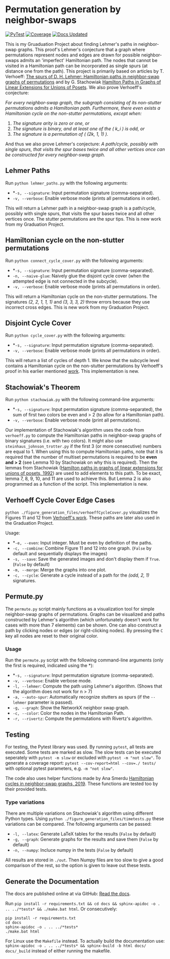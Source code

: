 # Permutation generation by neighbor-swaps
[![PyTest](https://img.shields.io/endpoint?url=https://gist.githubusercontent.com/MaxOpperman/9010143336585a9f9ff81a9ec805a0b0/raw/lehmer-test-status.json)](https://github.com/MaxOpperman/Lehmer/actions/workflows/python-tests.yml)
[![Coverage](https://img.shields.io/endpoint?url=https://gist.githubusercontent.com/MaxOpperman/9010143336585a9f9ff81a9ec805a0b0/raw/lehmer-coverage.json)](https://github.com/MaxOpperman/Lehmer/actions/workflows/python-tests.yml)
[![Docs Updated](https://img.shields.io/endpoint?url=https://gist.githubusercontent.com/MaxOpperman/9010143336585a9f9ff81a9ec805a0b0/raw/lehmer-docs-status.json)](https://maxopperman.github.io/Lehmer/)

This is my Gruaduation Project about finding Lehmer's paths in neighbor-swap graphs. This proof's Lehmer's conjecture that a graph where permutations represent nodes and edges are drawn for possible neighbor-swaps admits an 'imperfect' Hamiltonian path. The nodes that cannot be visited in a Hamiltonian path can be incorporated as single spurs (at distance one from the path). This project is primarily based on articles by T. Verhoeff: [The spurs of D. H. Lehmer: Hamiltonian paths in neighbor-swap graphs of permutations](https://doi.org/10.1007/s10623-016-0301-9) and by G. Stachowiak [Hamilton Paths in Graphs of Linear Extensions for Unions of Posets](https://doi.org/10.1137/0405016). We also prove Verhoeff's conjecture:

*For every neighbor-swap graph, the subgraph consisting of its non-stutter permutations admits a Hamiltonian path. Furthermore, there even exists a Hamiltonian cycle on the non-stutter permutations, except when:*

1. *The signature arity is zero or one, or*
2. *The signature is binary, and at least one of the \( k_i \) is odd, or*
3. *The signature is a permutation of \( (2k, 1, 1) \).*

And thus we also prove Lehmer's conjecture:
*A path/cycle, possibly with single spurs, that visits the spur bases twice and all other vertices once can be constructed for every neighbor-swap graph.*

## Lehmer Paths
Run `python lehmer_paths.py` with the following arguments:

- *`-s, --signature`: Input permutation signature (comma-separated).
- `-v, --verbose`: Enable verbose mode (prints all permutations in order).

This will return a Lehmer path in a neighbor-swap graph is a path/cycle, possibly with single spurs, that visits the spur bases twice and all other vertices once. The stutter permutations are the spur tips. This is new work from my Graduation Project.


## Hamiltonian cycle on the non-stutter permutations
Run `python connect_cycle_cover.py` with the following arguments:

- *`-s, --signature`: Input permutation signature (comma-separated).
- `-n, --naive-glue`: Naively glue the disjoint cycle cover (when the attempted edge is not connected in the subcycle).
- `-v, --verbose`: Enable verbose mode (prints all permutations in order).

This will return a Hamiltonian cycle on the non-stutter permutations. The signatures *(2, 2, 1, 1, 1)* and *(3, 3, 3, 2)* throw errors because they use incorrect cross edges. This is new work from my Graduation Project.


## Disjoint Cycle Cover
Run `python cycle_cover.py` with the following arguments:

- *`-s, --signature`: Input permutation signature (comma-separated).
- `-v, --verbose`: Enable verbose mode (prints all permutations in order).

This will return a list of cycles of depth 1. We know that the subcycle level contains a Hamiltonian cycle on the non-stutter permutations by Verhoeff's proof in his earlier mentioned [work](https://doi.org/10.1007/s10623-016-0301-9). This implementation is new.


## Stachowiak's Theorem
Run `python stachowiak.py` with the following command-line arguments:

- *`-s, --signature`: Input permutation signature (comma-separated), the sum of first two colors be even and > 2 (to allow for a Hamiltonian path).
- `-v, --verbose`: Enable verbose mode (print all permutations).

Our implementation of Stachowiak's algorithm uses the code from `verhoeff.py` to compute the Hamiltonian paths in neighbor-swap graphs of binary signatures (i.e. with two colors). It might also use `steinhaus_johnson_trotter.py` if the first 3 (or more consecutive) numbers are equal to 1.
When using this to compute Hamiltonian paths, note that it is required that the number of multiset permutations is required to be **even and > 2** (see Lemma 10 by Stachowiak on why this is required).
Then the lemmas from Stachowiak ([Hamilton paths in graphs of linear extensions for unions of posets, 1992](https://doi.org/10.1137/0405016)) are used to add elements to this path.
To be exact, lemma 7, 8, 9, 10, and 11 are used to achieve this. But Lemma 2 is also programmed as a function of the script. This implementation is new.


## Verhoeff Cycle Cover Edge Cases
`python ./figure_generation_files/verhoeffCycleCover.py` visualizes the Figures 11 and 12 from [Verhoeff's work](https://doi.org/10.1007/s10623-016-0301-9). These paths are later also used in the Graduation Project.

Usage:

- *`-e, --even`: Input integer. Must be even by definition of the paths.
- `-c, --combine`: Combine Figure 11 and 12 into one graph. (`False` by default and sequentially displays the images)
- `-s, --save`: Save the generated images and don't display them if `True`. (`False` by default)
- `-m, --merge`: Merge the graphs into one plot.
- `-c, --cycle`: Generate a cycle instead of a path for the *(odd, 2, 1)* signatures.


## Permute.py
The `permute.py` script mainly functions as a visualization tool for simple neighbor-swap graphs of permutations.
Graphs can be visualized and paths constructed by Lehmer's algorithm (which unfortunately doesn't work for cases with more than 7 elements) can be shown.
One can also construct a path by clicking nodes or edges (or right-clicking nodes). By pressing the `C` key all nodes are reset to their original color.

### Usage
Run the `permute.py` script with the following command-line arguments (only the first is required, indicated using the *):

- *`-s, --signature`: Input permutation signature (comma-separated).
- `-v, --verbose`: Enable verbose mode.
- `-l, --lehmer`: Compute the path using Lehmer's algorithm. (Shows that the algorithm does not work for n > 7)
- `-a, --auto-spur`: Automatically recognize stutters as spurs (if the `--lehmer` parameter is passed).
- `-g, --graph`: Show the NetworkX neighbor swap graph.
- `-c, --color`: Color the nodes in the Hamiltonian Path.
- `-r, --rivertz`: Compute the permutations with Rivertz's algorithm.


## Testing
For testing, the Pytest library was used. By running `pytest`, all tests are executed. Some tests are marked as slow.
The slow tests can be executed seperately with `pytest -m slow` or excluded with `pytest -m "not slow"`.
To generate a coverage report: `pytest --cov-report=html --cov=./ tests/` with optional pytest parameters, e.g. `-m "not slow"`.

The code also uses helper functions made by Ana Smerdu [Hamiltonian cycles in neighbor-swap graphs, 2019](https://repozitorij.uni-lj.si/IzpisGradiva.php?id=108786). These functions are tested too by their provided tests.


### Type variations
There are multiple variations on Stachowiak's algorithm using different Python types. Using `python ./figure_generation_files/timetests.py` these variations can be compared. The following arguments can be passed:

- `-l, --latex`: Generate LaTeX tables for the results (`False` by default)
- `-g, --graph`: Generate graphs for the results and save them (`False` by default)
- `-n, --numpy`: Incluce numpy in the tests (`False` by default)

All results are stored in `./out`. Then Numpy files are too slow to give a good comparison of the rest, so the option is given to leave out these tests.


## Generate the Documentation
The docs are published online at via GitHub: [Read the docs](https://maxopperman.github.io/Lehmer).

Run `pip install -r requirements.txt && cd docs && sphinx-apidoc -o . .. ../*tests* && ./make.bat html`. Or consecutively:
```
pip install -r requirements.txt
cd docs
sphinx-apidoc -o . .. ../*tests*
./make.bat html
```
For Linux use the `Makefile` instead.
To actually build the documentation use: `sphinx-apidoc -o . .. ../*tests* && sphinx-build -b html docs/ docs/_build` instead of either running the makefile.